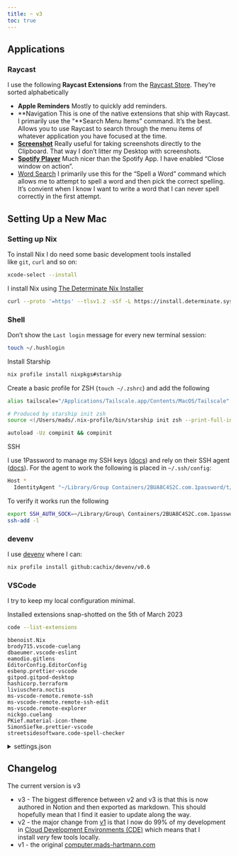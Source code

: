 ```yaml
---
title: ~ v3
toc: true
---
```


<!--
    DO NOT EDIT
    This has been generated by a script. Any changes you make will be overwritten.
-->

## Applications


### Raycast


I use the following **Raycast Extensions** from the [Raycast Store](https://www.raycast.com/store). They’re sorted alphabetically

- **Apple Reminders**
Mostly to quickly add reminders.
- **Navigation
This is one of the native extensions that ship with Raycast. I primarily use the “**Search Menu Items” command. It’s the best. Allows you to use Raycast to search through the menu items of whatever application you have focused at the time.
- [**Screenshot**](https://www.raycast.com/Aayush9029/screenshot)
Really useful for taking screenshots directly to the Clipboard. That way I don’t litter my Desktop with screenshots.
- [**Spotify Player**](https://www.raycast.com/mattisssa/spotify-player)
Much nicer than the Spotify App. I have enabled “Close window on action”.
- [Word Search](https://www.raycast.com/rishabswift/word-search)
I primarily use this for the “Spell a Word” command which allows me to attempt to spell a word and then pick the correct spelling. It’s convient when I know I want to write a word that I can never spell correctly in the first attempt.

## Setting Up a New Mac


### Setting up Nix


To install Nix I do need some basic development tools installed like `git`, `curl` and so on:


```bash
xcode-select --install
```


I install Nix using [The Determinate Nix Installer](https://github.com/DeterminateSystems/nix-installer)


```bash
curl --proto '=https' --tlsv1.2 -sSf -L https://install.determinate.systems/nix | sh -s -- install
```


### Shell


Don’t show the `Last login` message for every new terminal session:


```bash
touch ~/.hushlogin
```


Install Starship


```bash
nix profile install nixpkgs#starship
```


Create a basic profile for ZSH (`touch ~/.zshrc`) and add the following


```bash
alias tailscale="/Applications/Tailscale.app/Contents/MacOS/Tailscale"

# Produced by starship init zsh
source <(/Users/mads/.nix-profile/bin/starship init zsh --print-full-init)

autoload -Uz compinit && compinit
```


SSH


I use 1Password to manage my SSH keys ([docs](https://developer.1password.com/docs/ssh)) and rely on their SSH agent ([docs](https://developer.1password.com/docs/ssh/agent)). For the agent to work the following is placed in `~/.ssh/config`:


```bash
Host *
  IdentityAgent "~/Library/Group Containers/2BUA8C4S2C.com.1password/t/agent.sock"
```


To verify it works run the following


```bash
export SSH_AUTH_SOCK=~/Library/Group\ Containers/2BUA8C4S2C.com.1password/t/agent.sock
ssh-add -l
```


### devenv


I use [devenv](https://devenv.sh/) where I can:


```bash
nix profile install github:cachix/devenv/v0.6
```


### VSCode


I try to keep my local configuration minimal.


Installed extensions snap-shotted on the 5th of March 2023


```bash
code --list-extensions
```


```text
bbenoist.Nix
brody715.vscode-cuelang
dbaeumer.vscode-eslint
eamodio.gitlens
EditorConfig.EditorConfig
esbenp.prettier-vscode
gitpod.gitpod-desktop
hashicorp.terraform
liviuschera.noctis
ms-vscode-remote.remote-ssh
ms-vscode-remote.remote-ssh-edit
ms-vscode.remote-explorer
nickgo.cuelang
PKief.material-icon-theme
SimonSiefke.prettier-vscode
streetsidesoftware.code-spell-checker
```

<details>
<summary>settings.json</summary>

```text
{
  "editor.multiCursorModifier": "ctrlCmd",
  "editor.formatOnSave": true,
  "workbench.activityBar.visible": true,
  "workbench.colorTheme": "Noctis Minimus",
  "workbench.startupEditor": "none",
  "window.restoreWindows": "none",
  "window.commandCenter": true,
  "workbench.iconTheme": "material-icon-theme",
  "[javascript]": {
    "editor.defaultFormatter": "esbenp.prettier-vscode"
  },
  "[typescript]": {
    "editor.defaultFormatter": "esbenp.prettier-vscode"
  },
  "[json]": {
    "editor.defaultFormatter": "esbenp.prettier-vscode"
  },
  "[css]": {
    "editor.defaultFormatter": "esbenp.prettier-vscode"
  },
  "[scss]": {
    "editor.defaultFormatter": "esbenp.prettier-vscode"
  },
  "[typescriptreact]": {
    "editor.defaultFormatter": "esbenp.prettier-vscode"
  }
}
```


</details>


## Changelog


The current version is v3

- v3 - The biggest difference between v2 and v3 is that this is now authored in Notion and then exported as markdown. This should hopefully mean that I find it easier to update along the way.
- v2 - the major change from [v1](https://computer.mads-hartmann.com/v1) is that I now do 99% of my development in [Cloud Development Environments (CDE)](https://www.gitpod.io/cde) which means that I install _very_ few tools locally.
- v1 - the original [computer.mads-hartmann.com](http://computer.mads-hartmann.com/)

